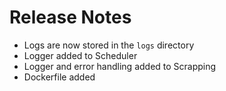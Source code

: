 # Release Notes

- Logs are now stored in the `logs` directory
- Logger added to Scheduler
- Logger and error handling added to Scrapping 
- Dockerfile added